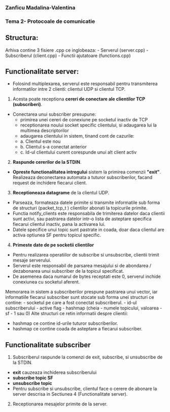### Zanficu Madalina-Valentina
### Tema 2- Protocoale de comunicatie

## **Structura**:
Arhiva contine 3 fisiere .cpp ce inglobeaza:
    - Serverul (server.cpp)
    - Subscriberul (client.cpp)
    - Functii ajutatoare (functions.cpp)

## **Functionalitate server:**
- Folosind multiplexarea, serverul este responsabil pentru transmiterea
informatilor intre 2 clienti: clientul UDP si clientul TCP.

1. Acesta poate receptiona **cereri de conectare ale clientilor TCP (subscriberi)**.
- Conectarea unui subscriber presupune:
    - primirea unei cereri de conexiune pe socketul inactiv de TCP
    - receptionarea noului socket specific clientului,
    si adaugarea lui la multimea descriptorilor
    - adaugarea clientului in sistem, tinand cont de cazurile: 
    - a. Clientul este nou
    - b. Clientul s-a conectat anterior 
    - c. Id-ul clientului curent corespunde unui alt client activ

2. **Raspunde cererilor de la STDIN**.
- **Opreste functionalitatea intregului** sistem la primirea
comenzii **"exit"**. Realizeaza deconectarea automata a tuturor
subscriberilor, facand request de inchidere fiecarui client.

3. **Receptioneaza datagrame** de la clientul UDP.
- Parseaza, formateaza datele primite si transmite informatile
sub forma de structuri (packet_tcp_t ) clientilor abonati la topicurile primite.
- Functia notify_clients este responsabila de trimiterea datelor daca clientii
sunt activi, sau pastrarea datelor intr-o lista de asteptare specifica fiecarui
clientul inactiv, pana la activarea lui.
- Datele specifice unui topic sunt pastrate in coada, doar daca clientul are
activa optiunea SF pentru topicul specific.

4. **Primeste date de pe socketii clientilor**
- Pentru realizarea operatiilor de subscribe si unsubscribe,
clientii trimit mesaje serverului.
- Serverul este responsabil de parsarea mesajului
si de abondarea / dezabonarea unui subscriber de la topicul specificat.
- De asemenea daca numarul de bytes receptati este 0,
serverul inchide conexiunea cu socketul aferent.


Memorarea in sistem a subscriberilor prespune pastrarea unui vector,
iar informatiile fiecarui subscriber sunt stocate sub forma unei structuri ce
contine:    - socketul pe care a fost conectat subscriberul.
            - id-ul subscriberului
            - active flag
            - hashmap (cheia - numele topicului, valoarea - sf - 1 sau 0)
Alte structuri ce retin informatii despre clientii: 
- hashmap ce contine id-urile tuturor subscriberilor.
- hashmap ce contine coada de asteptare a fiecarui subscriber.

## Functionalitate subscriber
1. Subscriberul raspunde la comenzi de exit, subscribe,
si unsubscribe de la STDIN.
- **exit** cauzeaza inchiderea subscriberului
- **subscribe topic SF** 
- **unsubscribe topic**
- Pentru subscribe si unsubscribe,
clientul face o cerere de abonare la server descrisa in
Sectiunea 4 (Functionalitate server).
2. Receptionarea mesajelor primite de la server.


